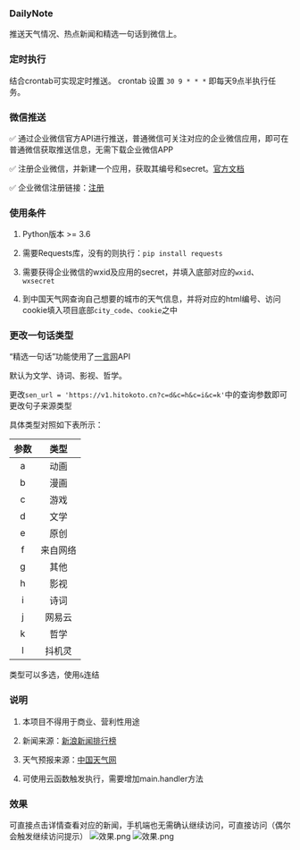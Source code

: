 ### DailyNote
推送天气情况、热点新闻和精选一句话到微信上。

### 定时执行
结合crontab可实现定时推送。
crontab 设置 `30 9 * * *` 即每天9点半执行任务。

### 微信推送
✅ 通过企业微信官方API进行推送，普通微信可关注对应的企业微信应用，即可在普通微信获取推送信息，无需下载企业微信APP

✅ 注册企业微信，并新建一个应用，获取其编号和secret。[官方文档](https://work.weixin.qq.com/api/doc/90000/90135/90236#%E6%96%87%E6%9C%AC%E6%B6%88%E6%81%AF)

✅ 企业微信注册链接：[注册](https://work.weixin.qq.com/wework_admin/register_wx?from=myhome_openApi)

### 使用条件
1. Python版本 >= 3.6

2. 需要Requests库，没有的则执行：`pip install requests`

3. 需要获得企业微信的wxid及应用的secret，并填入底部对应的`wxid`、`wxsecret`

4. 到中国天气网查询自己想要的城市的天气信息，并将对应的html编号、访问cookie填入项目底部`city_code`、`cookie`之中

### 更改一句话类型
“精选一句话”功能使用了[一言网](https://hitokoto.cn/)API

默认为文学、诗词、影视、哲学。

更改`sen_url = 'https://v1.hitokoto.cn?c=d&c=h&c=i&c=k'`中的查询参数即可更改句子来源类型

具体类型对照如下表所示：

| 参数 | 类型 |
|:---:| :---: |
| a | 动画 |
| b | 漫画 |
| c | 游戏 |
| d | 文学 |
| e | 原创 |
| f | 来自网络 |
| g | 其他 |
| h | 影视 |
| i | 诗词 |
| j | 网易云 |
| k | 哲学 |
| l | 抖机灵 |

类型可以多选，使用`&`连结

### 说明
1. 本项目不得用于商业、营利性用途

2. 新闻来源：[新浪新闻排行榜](http://news.sina.com.cn/hotnews/)

3. 天气预报来源：[中国天气网](http://www.weather.com.cn/)

4. 可使用云函数触发执行，需要增加main.handler方法

### 效果
可直接点击详情查看对应的新闻，手机端也无需确认继续访问，可直接访问（偶尔会触发继续访问提示）
![效果.png](http://tva1.sinaimg.cn/large/008q9lbOgy1gvkugwg2u1j60yt0r2k1z02.jpg)
![效果.png](http://tva1.sinaimg.cn/large/008q9lbOgy1gvil1w1jmyj60pv0iw47b02.jpg)
